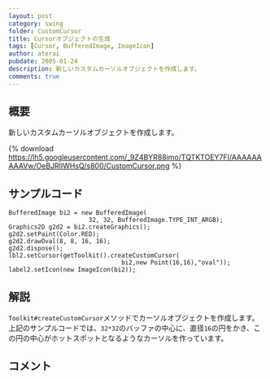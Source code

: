 ```yaml
---
layout: post
category: swing
folder: CustomCursor
title: Cursorオブジェクトの生成
tags: [Cursor, BufferedImage, ImageIcon]
author: aterai
pubdate: 2005-01-24
description: 新しいカスタムカーソルオブジェクトを作成します。
comments: true
---
```

## 概要
新しいカスタムカーソルオブジェクトを作成します。

{% download https://lh5.googleusercontent.com/_9Z4BYR88imo/TQTKTOEY7FI/AAAAAAAAAVw/OeBJRlIWHsQ/s800/CustomCursor.png %}

## サンプルコード
<pre class="prettyprint"><code>BufferedImage bi2 = new BufferedImage(
                      32, 32, BufferedImage.TYPE_INT_ARGB);
Graphics2D g2d2 = bi2.createGraphics();
g2d2.setPaint(Color.RED);
g2d2.drawOval(8, 8, 16, 16);
g2d2.dispose();
lbl2.setCursor(getToolkit().createCustomCursor(
                               bi2,new Point(16,16),"oval"));
label2.setIcon(new ImageIcon(bi2));
</code></pre>

## 解説
`Toolkit#createCustomCursor`メソッドでカーソルオブジェクトを作成します。上記のサンプルコードでは、`32*32`のバッファの中心に、直径`16`の円をかき、この円の中心がホットスポットとなるようなカーソルを作っています。

## コメント
